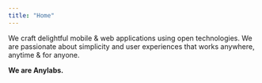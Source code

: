 ```yaml
---
title: "Home"
---
```


We craft delightful mobile & web applications using open technologies. We are passionate about simplicity and user experiences that works anywhere, anytime & for anyone.

**We are Anylabs.**
